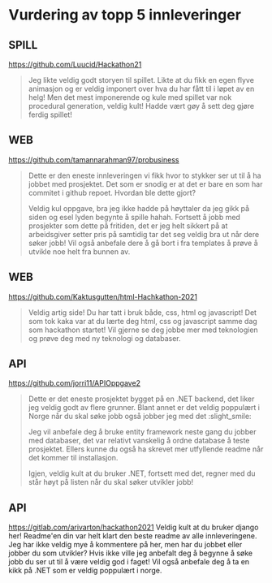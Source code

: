 # Vurdering av topp 5 innleveringer

## SPILL
https://github.com/Luucid/Hackathon21
> Jeg likte veldig godt storyen til spillet. Likte at du fikk en egen flyve animasjon og er veldig imponert over hva du har fått til i løpet av en helg!
> Men det mest imponerende og kule med spillet var nok procedural generation, veldig kult!
> Hadde vært gøy å sett deg gjøre ferdig spillet!

## WEB
https://github.com/tamannarahman97/probusiness
> Dette er den eneste innleveringen vi fikk hvor to stykker ser ut til å ha jobbet med prosjektet.
> Det som er snodig er at det er bare en som har commitet i github repoet. Hvordan ble dette gjort?
> 
> Veldig kul oppgave, bra jeg ikke hadde på høyttaler da jeg gikk på siden og esel lyden begynte å spille hahah.
> Fortsett å jobb med prosjekter som dette på fritiden, det er jeg helt sikkert på at arbeidsgiver setter pris på
> samtidig tar det seg veldig bra ut når dere søker jobb!
> Vil også anbefale dere å gå bort i fra templates å prøve å utvikle noe helt fra bunnen av.

## WEB
https://github.com/Kaktusgutten/html-Hachkathon-2021
> Veldig artig side! Du har tatt i bruk både, css, html og javascript!
> Det som tok kaka var at du lærte deg html, css og javascript samme dag som hackathon startet!
> Vil gjerne se deg jobbe mer med teknologien og  prøve deg med ny teknologi og databaser.


## API
https://github.com/jorri11/APIOppgave2
> Dette er det eneste prosjektet bygget på en .NET backend, det liker jeg veldig godt
> av flere grunner. Blant annet er det veldig poppulært i Norge når du skal søke jobb
> også jobber jeg med det :slight_smile:
> 
> Jeg vil anbefale deg å bruke entity framework neste gang du jobber med databaser, det var
> relativt vanskelig å ordne database å teste prosjektet. Ellers kunne du også ha skrevet mer
> utfyllende readme når det kommer til installasjon.
> 
> Igjen, veldig kult at du bruker .NET, fortsett med det, regner med du står høyt på listen
> når du skal søker utvikler jobb!

## API
https://gitlab.com/arivarton/hackathon2021
Veldig kult at du bruker django her! Readme'en din var helt klart den beste readme av alle innleveringene.
Jeg har ikke veldig mye å kommentere på her, men har du jobbet eller jobber du som utvikler? Hvis ikke ville jeg anbefalt deg å begynne å søke jobb
du ser ut til å være veldig god i faget!
Vil også anbefale deg å ta en kikk på .NET som er veldig poppulært i norge.
